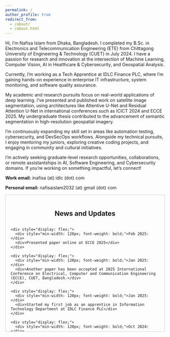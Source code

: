 ```yaml
---
permalink: /
author_profile: true
redirect_from: 
  - /about/
  - /about.html
---
```


Hi, I’m Nafisa Islam from Dhaka, Bangladesh. I completed my B.Sc. in Electronics and Telecommunication Engineering (ETE) from Chittagong University of Engineering & Technology (CUET) in July 2024. I have a  passion for research and innovation at the intersection of Machine Learning, Computer Vision, AI in Healthcare & Cybersecurity, and Geospatial Analysis.

Currently, I’m working as a Tech Apprentice at IDLC Finance PLC, where I’m gaining hands-on experience in enterprise IT infrastructure, system monitoring, and software quality assurance.

My academic and research pursuits focus on real-world applications of deep learning. I’ve presented and published work on satellite image segmentation, using architectures like Attentive U-Net and Residual Attention U-Net in international conferences such as ICICT 2024 and ECCE 2025. My undergraduate thesis contributed to the advancement of semantic segmentation in high-resolution geospatial imagery.

I’m continuously expanding my skill set in areas like automation testing, cybersecurity, and DevSecOps workflows. Alongside my technical pursuits, I enjoy mentoring my juniors, exploring creative coding projects, and engaging in community and cultural initiatives. 

I’m actively seeking graduate-level research opportunities, collaborations, or remote assistantships in AI, Software Engineering, and Cybersecurity domains. If you’re working on something impactful, let’s connect!

**Work email:** inafisa (at) idlc (dot) com

**Personal email:** nafisaislam2032 (at) gmail (dot) com

<section id="news-updates" style="max-height: 400px; overflow-y: scroll; padding: 1rem; border: 1px solid #ccc;">
  <h2 style="text-align: center;">News and Updates</h2>
  <div style="display: flex; flex-direction: column; gap: 1rem;">


    <div style="display: flex;">
      <div style="min-width: 120px; font-weight: bold;">Feb 2025:</div>
      <div>Presented paper online at ECCE 2025</div>
    </div>

    <div style="display: flex;">
      <div style="min-width: 120px; font-weight: bold;">Jan 2025:</div>
      <div>Another paper has been accepted at 2025 International Conference on Electrical, Computer and Communication Engineering (ECCE), CUET, Bangladesh.</div>
    </div>

    <div style="display: flex;">
      <div style="min-width: 120px; font-weight: bold;">Jan 2025:</div>
      <div>Started my first job as an apprentice in Information Technology Department at IDLC Finance PLC</div>
    </div>

    <div style="display: flex;">
      <div style="min-width: 120px; font-weight: bold;">Oct 2024:</div>
      <div>Presented the paper at ICICT 2024 at ECE Building, BUET, Bangladesh.</div>
    </div>
    
    <div style="display: flex;">
      <div style="min-width: 120px; font-weight: bold;">Sept 2024:</div>
      <div>My first paper (based on undergrad thesis) got accepted at <em>2024 2nd International Conference on Information and Communication Technology (ICICT)</em>, BUET, Bangladesh.</div>
    </div>

    <div style="display: flex;">
      <div style="min-width: 120px; font-weight: bold;">Sept 2024:</div>
      <div>Completed my B.Sc. Degree.</div>
    </div>

    <div style="display: flex;">
      <div style="min-width: 120px; font-weight: bold;">June 2024:</div>
      <div>Defended my undergrad thesis!</div>
    </div>

  </div>
</section>



